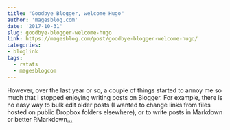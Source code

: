 ```yaml
---
title: "Goodbye Blogger, welcome Hugo"
author: 'magesblog.com'
date: '2017-10-31'
slug: goodbye-blogger-welcome-hugo
link: https://magesblog.com/post/goodbye-blogger-welcome-hugo/
categories:
- bloglink
tags:
  - rstats
  - magesblogcom
---
```


However, over the last year or so, a couple of things started to annoy me so much that I stopped enjoying writing posts on Blogger. For example, there is no easy way to bulk edit older posts (I wanted to change links from files hosted on public Dropbox folders elsewhere), or to write posts in Markdown or better RMarkdown[... <i class="fas fa-external-link-alt"></i>](https://magesblog.com/post/goodbye-blogger-welcome-hugo/)


